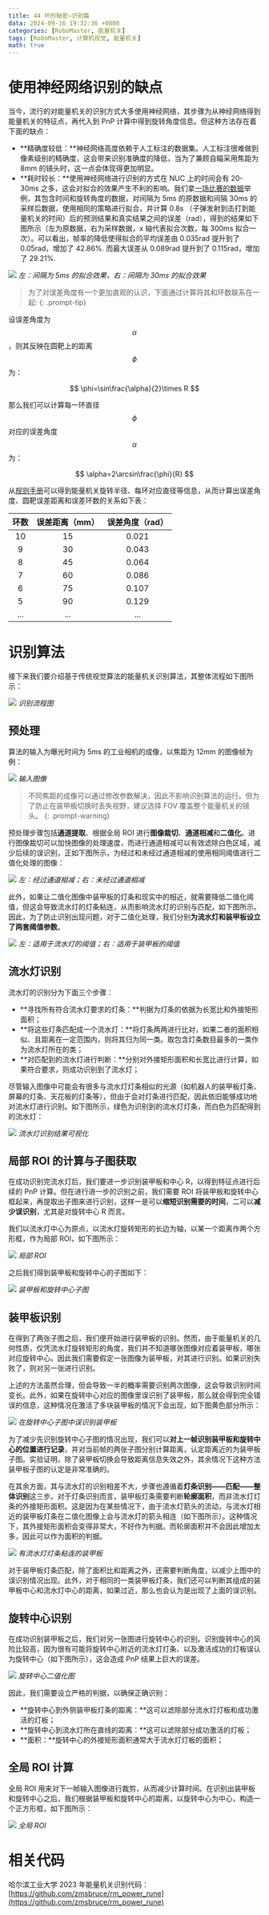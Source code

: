 ```yaml
---
title: 44 环的秘密—识别篇
data: 2024-09-16 19:32:36 +0800
categories: [RoboMaster, 能量机关]
tags: [RoboMaster, 计算机视觉, 能量机关]
math: true
---
```


# 使用神经网络识别的缺点

当今，流行的对能量机关的识别方式大多使用神经网络，其步骤为从神经网络得到能量机关的特征点，再代入到 PnP 计算中得到旋转角度信息。但这种方法存在着下面的缺点：
- **精确度较低：**神经网络高度依赖于人工标注的数据集。人工标注很难做到像素级别的精确度，这会带来识别准确度的降低，当为了兼顾自瞄采用焦距为 8mm 的镜头时，这一点会体现得更加明显。
- **耗时较长：**使用神经网络进行识别的方式在 NUC 上的时间会有 20-30ms 之多，这会对拟合的效果产生不利的影响。我们拿[一场比赛的数据](/assets/files/2024-05-25-09-51-16.csv)举例，其包含时间和旋转角度的数据，对间隔为 5ms 的原数据和间隔 30ms 的采样后数据，使用相同的策略进行拟合，并计算 0.8s （子弹发射到击打到能量机关的时间）后的预测结果和真实结果之间的误差（rad），得到的结果如下图所示（左为原数据，右为采样数据，x 轴代表拟合次数，每 300ms 拟合一次）。可以看出，帧率的降低使得拟合的平均误差由 0.035rad 提升到了 0.05rad，增加了 42.86%. 而最大误差从 0.089rad 提升到了 0.115rad，增加了 29.21%.

![](/assets/img/2024-09-16-44环的秘密-识别篇/fit_error.png)
_左：间隔为 5ms 的拟合效果，右：间隔为 30ms 的拟合效果_

> 为了对误差角度有一个更加直观的认识，下面通过计算将其和环数联系在一起:
{: .prompt-tip}

设误差角度为 $$\alpha$$ ，则其反映在圆靶上的距离 $$\phi$$ 为：

$$
\phi=\sin\frac{\alpha}{2}\times R
$$

那么我们可以计算每一环直径 $$\phi$$ 对应的误差角度 $$\alpha$$ 为：

$$
\alpha=2\arcsin\frac{\phi}{R}
$$

从[规则手册](https://terra-1-g.djicdn.com/b2a076471c6c4b72b574a977334d3e05/RM2024/RoboMaster%202024%20%E6%9C%BA%E7%94%B2%E5%A4%A7%E5%B8%88%E8%B6%85%E7%BA%A7%E5%AF%B9%E6%8A%97%E8%B5%9B%E6%AF%94%E8%B5%9B%E8%A7%84%E5%88%99%E6%89%8B%E5%86%8CV2.1%EF%BC%8820240722%EF%BC%89.pdf)可以得到能量机关旋转半径、每环对应直径等信息，从而计算出误差角度、圆靶误差距离和误差环数的关系如下表：

| 环数  | 误差距离（mm） | 误差角度（rad） |
| :---: | :------------: | :-------------: |
|  10   |       15       |      0.021      |
|   9   |       30       |      0.043      |
|   8   |       45       |      0.064      |
|   7   |       60       |      0.086      |
|   6   |       75       |      0.107      |
|   5   |       90       |      0.129      |
|  ...  |      ...       |       ...       |

# 识别算法

接下来我们要介绍基于传统视觉算法的能量机关识别算法，其整体流程如下图所示：

![](/assets/img/2024-09-16-44环的秘密-识别篇/flow.png)
_识别流程图_

## 预处理

算法的输入为曝光时间为 5ms 的工业相机的成像，以焦距为 12mm 的图像帧为例：

![](/assets/img/2024-09-16-44环的秘密-识别篇/input.png)
_输入图像_

> 不同焦距的成像可以通过修改参数解决，因此不影响识别算法的运行。但为了防止在装甲板切换时丢失视野，建议选择 FOV 覆盖整个能量机关的镜头。
{: .prompt-warning}

预处理步骤包括**通道提取**、根据全局 ROI 进行**图像裁切**、**通道相减**和**二值化**。进行图像裁切可以加快图像的处理速度，而进行通道相减可以有效滤除白色区域，减少后续的误识别，正如下图所示，为经过和未经过通道相减的使用相同阈值进行二值化处理的图像：

![](/assets/img/2024-09-16-44环的秘密-识别篇/channel_sub.png)
_左：经过通道相减；右：未经过通道相减_

此外，如果让二值化图像中装甲板的灯条和现实中的相近，就需要降低二值化阈值，但这会导致流水灯的灯条粘连，从而影响流水灯的识别与匹配，如下图所示。因此，为了防止识别出现问题，对于二值化处理，我们分别**为流水灯和装甲板设立了两套阈值参数**。

![](/assets/img/2024-09-16-44环的秘密-识别篇/threshold.png)
_左：适用于流水灯的阈值；右：适用于装甲板的阈值_

## 流水灯识别

流水灯的识别分为下面三个步骤：

- **寻找所有符合流水灯要求的灯条：**判据为灯条的依据为长宽比和外接矩形面积；
- **将这些灯条匹配成一个流水灯：**将灯条两两进行比对，如果二者的面积相似、且距离在一定范围内，则将其归为同一类。取包含灯条数目最多的一类作为流水灯所在的类；
- **对匹配到的流水灯进行判断：**分别对外接矩形面积和长宽比进行计算，如果符合要求，则成功识别到了流水灯；

尽管输入图像中可能会有很多与流水灯灯条相似的光源（如机器人的装甲板灯条、屏幕的灯条、天花板的灯条等），但由于会对灯条进行匹配，因此依旧能够成功地对流水灯进行识别。如下图所示，绿色为识别到的流水灯灯条，而白色为匹配得到的流水灯：

![](/assets/img/2024-09-16-44环的秘密-识别篇/arrow.png)
_流水灯识别结果可视化_

## 局部 ROI 的计算与子图获取

在成功识别完流水灯后，我们要进一步识别装甲板和中心 R，以得到特征点进行后续的 PnP 计算。但在进行进一步的识别之前，我们需要 ROI 将装甲板和旋转中心框起来，再提取出子图来进行识别，这样一是可以**缩短识别需要的时间**，二可以**减少误识别**，尤其是对旋转中心 R 而言。

我们以流水灯中心为原点，以流水灯旋转矩形的长边为轴，以某一个距离作两个方形框，作为局部 ROI，如下图所示：

![](/assets/img/2024-09-16-44环的秘密-识别篇/local_roi.png)
_局部 ROI_

之后我们得到装甲板和旋转中心的子图如下：

![](/assets/img/2024-09-16-44环的秘密-识别篇/sub_images.png)
_装甲板和旋转中心子图_

## 装甲板识别

在得到了两张子图之后，我们便开始进行装甲板的识别。然而，由于能量机关的几何性质，仅凭流水灯旋转矩形的角度，我们并不知道哪张图像对应着装甲板，哪张对应旋转中心。因此我们需要假定一张图像为装甲板，对其进行识别。如果识别失败了，则对另一张进行识别。

上述的方法虽然合理，但会导致一半的概率需要识别两次图像，这会导致识别时间变长。此外，如果在旋转中心对应的图像里误识别了装甲板，那么就会得到完全错误的信息，这种情况在激活了多块装甲板的情况下会出现，如下图黄色部分所示：

![](/assets/img/2024-09-16-44环的秘密-识别篇/armor_misrecognized.png)
_在旋转中心子图中误识别装甲板_

为了减少先识别旋转中心子图的情况出现，我们可以**对上一帧识别装甲板和旋转中心的位置进行记录**，并对当前帧的两张子图分别计算距离，认定距离近的为装甲板子图。实验证明，除了装甲板切换会导致距离信息失效之外，其余情况下这种方法装甲板子图的认定是非常准确的。

在其余方面，其与流水灯的识别相差不大，步骤也遵循着**灯条识别——匹配——整体识别**这三步。对于灯条识别而言，装甲板灯条需要判断**轮廓面积**，而非流水灯灯条的外接矩形面积。这是因为在某些情况下，由于流水灯箭头的流动，与流水灯相近的装甲板灯条在二值化图像上会与流水灯的箭头相连（如下图所示）。这种情况下，其外接矩形面积会变得非常大，不好作为判据。而轮廓面积并不会因此增加太多，因此可以作为面积的判据。

![](/assets/img/2024-09-16-44环的秘密-识别篇/armor_with_arrow_pinned.png)
_有流水灯灯条粘连的装甲板_

对于装甲板灯条匹配，除了面积比和距离之外，还需要判断角度，以减少上图中的误识别情况出现。此外，对于相同的一类装甲板灯条，我们还可以判断其组成的装甲板中心和流水灯中心的距离，如果过近，那么也会认为是出现了上面的误识别。

## 旋转中心识别

在成功识别装甲板之后，我们对另一张图进行旋转中心的识别。识别旋转中心的风险比较高，因为很有可能将旋转中心附近的流水灯灯条、以及激活成功的灯板误认为旋转中心（如下图所示），这会造成 PnP 结果上巨大的误差。

![](/assets/img/2024-09-16-44环的秘密-识别篇/center.png)
_旋转中心二值化图_

因此，我们需要设立严格的判据，以确保正确识别：

- **旋转中心到外侧装甲板灯条的距离：**这可以滤除部分流水灯灯板和成功激活的灯板；
- **旋转中心到流水灯所在直线的距离：**这可以滤除部分成功激活的灯板；
- **面积：**旋转中心的外接矩形面积通常大于流水灯灯板的面积；

## 全局 ROI 计算

全局 ROI 用来对下一帧输入图像进行裁剪，从而减少计算时间。在识别出装甲板和旋转中心之后，我们根据装甲板和旋转中心的距离，以旋转中心为中心，构造一个正方形框，如下图所示：

![](/assets/img/2024-09-16-44环的秘密-识别篇/global_roi.png)
_全局 ROI_

# 相关代码

哈尔滨工业大学 2023 年能量机关识别代码：[https://github.com/zmsbruce/rm_power_rune](https://github.com/zmsbruce/rm_power_rune)

